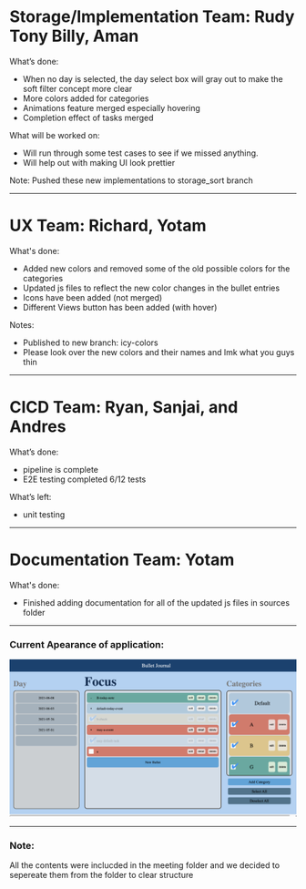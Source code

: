 # Storage/Implementation Team: Rudy Tony Billy, Aman

What’s done:
- When no day is selected, the day select box will gray out to make the soft filter concept more clear
- More colors added for categories
- Animations feature merged especially hovering
- Completion effect of tasks merged

What will be worked on:
- Will run through some test cases to see if we missed anything.
- Will help out with making UI look prettier

Note: Pushed these new implementations to storage_sort branch

---
# UX Team: Richard, Yotam

What's done:
- Added new colors and removed some of the old possible colors for the categories
- Updated js files to reflect the new color changes in the bullet entries
- Icons have been added (not merged)
- Different Views button has been added (with hover)

Notes:
- Published to new branch: icy-colors
- Please look over the new colors and their names and lmk what you guys thin

---
# CICD Team: Ryan, Sanjai, and Andres

What’s done:
- pipeline is complete
- E2E testing completed 6/12 tests

What’s left:
- unit testing

---
# Documentation Team: Yotam

What's done:
- Finished adding documentation for all of the updated js files in sources folder


---
### Current Apearance of application:
![demo](./Assets/third-appearance.png)

---
### Note:
All the contents were inclucded in the meeting folder and we decided to sepereate them from the folder to clear structure
